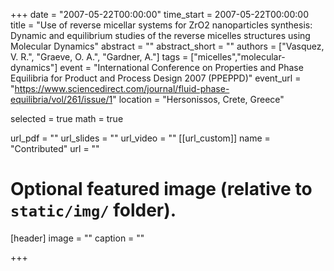 +++
date = "2007-05-22T00:00:00"
time_start = 2007-05-22T00:00:00
title = "Use of reverse micellar systems for ZrO2 nanoparticles synthesis: Dynamic and equilibrium studies of the reverse micelles structures using Molecular Dynamics"
abstract = ""
abstract_short = ""
authors = ["Vasquez, V. R.", "Graeve, O. A.", "Gardner, A."]
tags = ["micelles","molecular-dynamics"]
event = "International Conference on Properties and Phase Equilibria for Product and Process Design 2007 (PPEPPD)"
event_url = "https://www.sciencedirect.com/journal/fluid-phase-equilibria/vol/261/issue/1"
location = "Hersonissos, Crete, Greece"

selected = true
math = true

url_pdf = ""
url_slides = ""
url_video = ""
[[url_custom]]
    name = "Contributed"
    url = ""



# Optional featured image (relative to `static/img/` folder).
[header]
image = ""
caption = ""

+++


